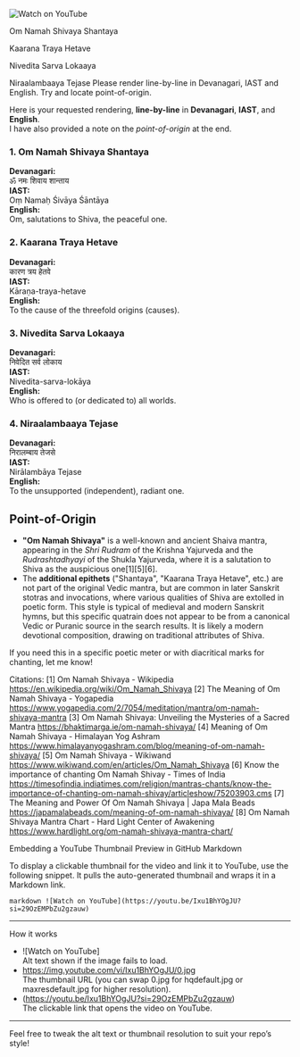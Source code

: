 

![Watch on YouTube](https://youtu.be/DnK4jY8J84k?si=1najrk-mTZMy2Wc_)

Om Namah Shivaya Shantaya

Kaarana Traya Hetave

Nivedita Sarva Lokaaya

Niraalambaaya Tejase   Please render line-by-line in Devanagari, IAST and English. Try and locate point-of-origin.

Here is your requested rendering, **line-by-line** in **Devanagari**, **IAST**, and **English**.  
I have also provided a note on the *point-of-origin* at the end.

### 1. Om Namah Shivaya Shantaya  
**Devanagari:**  
ॐ नमः शिवाय शान्ताय  
**IAST:**  
Oṃ Namaḥ Śivāya Śāntāya  
**English:**  
Om, salutations to Shiva, the peaceful one.

### 2. Kaarana Traya Hetave  
**Devanagari:**  
कारण त्रय हेतवे  
**IAST:**  
Kāraṇa-traya-hetave  
**English:**  
To the cause of the threefold origins (causes).

### 3. Nivedita Sarva Lokaaya  
**Devanagari:**  
निवेदित सर्व लोकाय  
**IAST:**  
Nivedita-sarva-lokāya  
**English:**  
Who is offered to (or dedicated to) all worlds.

### 4. Niraalambaaya Tejase  
**Devanagari:**  
निरालम्बाय तेजसे  
**IAST:**  
Nirālambāya Tejase  
**English:**  
To the unsupported (independent), radiant one.

## Point-of-Origin

- **"Om Namah Shivaya"** is a well-known and ancient Shaiva mantra, appearing in the *Shri Rudram* of the Krishna Yajurveda and the *Rudrashtadhyayi* of the Shukla Yajurveda, where it is a salutation to Shiva as the auspicious one[1][5][6].
- The **additional epithets** ("Shantaya", "Kaarana Traya Hetave", etc.) are not part of the original Vedic mantra, but are common in later Sanskrit stotras and invocations, where various qualities of Shiva are extolled in poetic form. This style is typical of medieval and modern Sanskrit hymns, but this specific quatrain does not appear to be from a canonical Vedic or Puranic source in the search results. It is likely a modern devotional composition, drawing on traditional attributes of Shiva.

If you need this in a specific poetic meter or with diacritical marks for chanting, let me know!

Citations:
[1] Om Namah Shivaya - Wikipedia https://en.wikipedia.org/wiki/Om_Namah_Shivaya
[2] The Meaning of Om Namah Shivaya - Yogapedia https://www.yogapedia.com/2/7054/meditation/mantra/om-namah-shivaya-mantra
[3] Om Namah Shivaya: Unveiling the Mysteries of a Sacred Mantra https://bhaktimarga.ie/om-namah-shivaya/
[4] Meaning of Om Namah Shivaya - Himalayan Yog Ashram https://www.himalayanyogashram.com/blog/meaning-of-om-namah-shivaya/
[5] Om Namah Shivaya - Wikiwand https://www.wikiwand.com/en/articles/Om_Namah_Shivaya
[6] Know the importance of chanting Om Namah Shivay - Times of India https://timesofindia.indiatimes.com/religion/mantras-chants/know-the-importance-of-chanting-om-namah-shivay/articleshow/75203903.cms
[7] The Meaning and Power Of Om Namah Shivaya | Japa Mala Beads https://japamalabeads.com/meaning-of-om-namah-shivaya/
[8] Om Namah Shivaya Mantra Chart - Hard Light Center of Awakening https://www.hardlight.org/om-namah-shivaya-mantra-chart/




Embedding a YouTube Thumbnail Preview in GitHub Markdown

To display a clickable thumbnail for the video and link it to YouTube, use the following snippet. It pulls the auto-generated thumbnail and wraps it in a Markdown link.

`markdown
![Watch on YouTube](https://youtu.be/Ixu1BhYOgJU?si=29OzEMPbZu2gzauw)
`

---

How it works

- ![Watch on YouTube]  
  Alt text shown if the image fails to load.  
- https://img.youtube.com/vi/Ixu1BhYOgJU/0.jpg  
  The thumbnail URL (you can swap 0.jpg for hqdefault.jpg or maxresdefault.jpg for higher resolution).  
- (https://youtu.be/Ixu1BhYOgJU?si=29OzEMPbZu2gzauw)  
  The clickable link that opens the video on YouTube.

---

Feel free to tweak the alt text or thumbnail resolution to suit your repo’s style!

